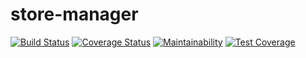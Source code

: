 # store-manager
[![Build Status](https://travis-ci.com/deytola/store-manager.svg?branch=develop)](https://travis-ci.com/deytola/store-manager)
[![Coverage Status](https://coveralls.io/repos/github/deytola/store-manager/badge.svg?branch=develop)](https://coveralls.io/github/deytola/store-managemer?branch=develop)
[![Maintainability](https://api.codeclimate.com/v1/badges/2654b18f8ca270cb250b/maintainability)](https://codeclimate.com/github/deytola/store-manager/maintainability)
[![Test Coverage](https://api.codeclimate.com/v1/badges/2654b18f8ca270cb250b/test_coverage)](https://codeclimate.com/github/deytola/store-manager/test_coverage)
